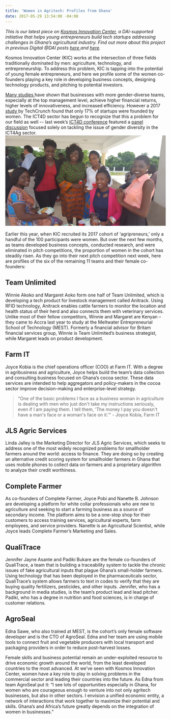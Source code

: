 ```yaml
---
title: 'Women in Agritech: Profiles from Ghana'
date: 2017-05-29 13:54:00 -04:00
---
```


*This is our latest piece on [Kosmos Innovation Center](http://www.kosmosinnovationcenter.com/), a DAI-supported initiative that helps young entrepreneurs build tech startups addressing challenges in Ghana’s agricultural industry. Find out more about this project in previous Digital @DAI posts [here ](https://dai-global-digital.com/ghana-agritech-exchange.html)and [here](https://dai-global-digital.com/ict-in-the-agricultural-sector-business-concepts-from-ghanaian-youth.html).* 

Kosmos Innovation Center (KIC) works at the intersection of three fields traditionally dominated by men: agriculture, technology, and entrepreneurship. To address this problem, KIC is tapping into the potential of young female entrepreneurs, and here we profile some of the women co-founders playing a key role in developing business concepts, designing technology products, and pitching to potential investors.

<!--more-->

[Many ](https://www.ncwit.org/sites/default/files/resources/impactgenderdiversitytechbusinessperformance_print.pdf)[studies ](http://www.mckinsey.com/business-functions/organization/our-insights/why-diversity-matters)have shown that businesses with more gender-diverse teams, especially at the top management level, achieve higher financial returns, higher levels of innovativeness, and increased efficiency. However a 2017 [study ](https://techcrunch.com/2017/04/19/in-2017-only-17-of-startups-have-a-female-founder/)by TechCrunch found that only 17% of startups were founded by women. The ICT4D sector has begun to recognize that this a problem for our field as well -- last week’s [ICT4D conference](https://dai-global-digital.com/9-lessons-ICT4D2017.html) featured a [panel discussion](https://2017ict4dconference.sched.com/event/AIt4/agriculture-environment-track-panel-women-in-ict-and-ag) focused solely on tackling the issue of gender diversity in the ICT4Ag sector. 
![WhatsApp Image 2017-05-30 at 4.42.54 PM.jpeg](/uploads/WhatsApp%20Image%202017-05-30%20at%204.42.54%20PM.jpeg)


Earlier this year, when KIC recruited its 2017 cohort of ‘agripreneurs,’ only a handful of the 100 participants were women. But over the next few months, as teams developed business concepts, conducted research, and were eliminated in pitch competitions, the proportion of women in the cohort has steadily risen. As they go into their next pitch competition next week, here are profiles of the six of the remaining 11 teams and their female co-founders:

## Team Unlimited

Winnie Akoko and Margaret Aoko form one half of Team Unlimited, which is developing a tech product for livestock management called Anitrack. Using RFID technology, Anitrack enables cattle farmers to monitor the location and health status of their herd and also connects them with veterinary services. Unlike most of their fellow competitors, Winnie and Margaret are Kenyan – they came to Accra last year to study at the Meltwater Entrepreneurial School of Technology (MEST). Formerly a financial advisor for Britam financial services group, Winnie is Team Unlimited’s business strategist, while Margaret leads on product development.

## Farm IT

Joyce Kobia is the chief operations officer (COO) at Farm IT. With a degree in agribusiness and agriculture, Joyce helps build the team’s data collection and consulting business focused on Ghana’s cocoa sector. These data services are intended to help aggregators and policy-makers in the cocoa sector improve decision-making and enterprise-level strategy. 

> "One of the basic problems I face as a business woman in agriculture is dealing with men who just don't take my instructions seriously, even if I am paying them. I tell them, 'The money I pay you doesn't have a man's face or a woman's face on it.'" - Joyce Kobia, Farm IT


## JLS Agric Services

Linda Jalley is the Marketing Director for JLS Agric Services, which seeks to address one of the most widely recognized problems for smallholder farmers around the world: access to finance. They are doing so by creating an alternative credit scoring system for smallholder farmers in Ghana that uses mobile phones to collect data on farmers and a proprietary algorithm to analyze their credit worthiness.

## Complete Farmer

As co-founders of Complete Farmer, Joyce Pobi and Nanette B. Johnson are developing a platform for white collar professionals who are new to agriculture and seeking to start a farming business as a source of secondary income. The platform aims to be a one-stop shop for their customers to access training services, agricultural experts, farm employees, and service providers. Nanette is an Agricultural Scientist, while Joyce leads Complete Farmer’s Marketing and Sales. 

## QualiTrace

Jennifer Jayne Asante and Padiki Bukare are the female co-founders of QualiTrace, a team that is building a traceability system to tackle the chronic issues of fake agricultural inputs that plague Ghana’s small-holder farmers. Using technology that has been deployed in the pharmaceuticals sector, QualiTrace’s system allows farmers to text in codes to verify that they are buying quality fertilizers, pesticides, and other inputs. Jennifer, who has a background in media studies, is the team’s product lead and lead pitcher. Padiki, who has a degree in nutrition and food sciences, is in charge of customer relations.   





## AgroSeal

Edna Sawe, who also trained at MEST, is the cohort’s only female software developer and is the CTO of AgroSeal. Edna and her team are using mobile tools to connect fruit and vegetable producers with local transport and packaging providers in order to reduce post-harvest losses. 

Female skills and business potential remain an under-exploited resource to drive economic growth around the world, from the least developed countries to the most advanced. At we’ve seen with Kosmos Innovation Center, women have a key role to play in solving problems in the commercial sector and leading their countries into the future. As Edna from team AgroSeal put it: “I see lots of opportunities especially in Ghana, for women who are courageous enough to venture into not only agritech businesses, but also in other sectors. I envision a unified economic entity, a network of interactions that work together to maximize their potential and skills. Ghana’s and Africa’s future greatly depends on the integration of women in businesses.”
